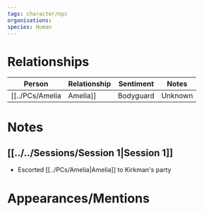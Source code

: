```yaml
---
tags: character/npc
organisations: 
species: Human
---
```

# Relationships
| Person     | Relationship | Sentiment | Notes |
| ---------- | ------------ | --------- | ----- |
| [[../PCs/Amelia|Amelia]] | Bodyguard    | Unknown   |       |

# Notes
## [[../../Sessions/Session 1|Session 1]]
* Escorted [[../PCs/Amelia|Amelia]] to Kirkman's party

# Appearances/Mentions

